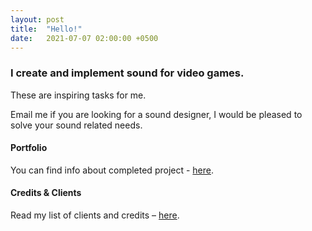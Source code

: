 ```yaml
---
layout: post
title:  "Hello!"
date:   2021-07-07 02:00:00 +0500
---
```


### I create and implement sound for video games. 

These are inspiring tasks for me.

Email me if you are looking for a sound designer, I would be pleased to solve your sound related needs.

#### Portfolio

You can find info about completed project - [here](https://ivanvodoleev.github.io/portfolio/).

#### Credits & Clients

Read my list of clients and credits – [here](https://ivanvodoleev.github.io/credits/). 